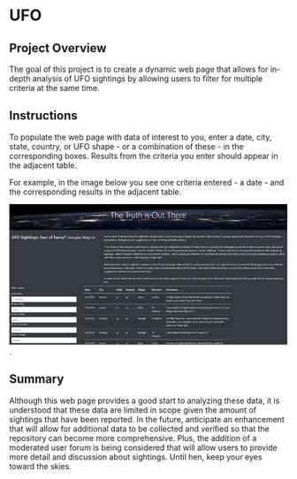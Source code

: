 # UFO

## Project Overview
The goal of this project is to create a dynamic web page that allows for in-depth analysis of UFO sightings by allowing users to filter for multiple criteria at the same time.

## Instructions 
To populate the web page with data of interest to you, enter a date, city, state, country, or UFO shape - or a combination of these - in the corresponding boxes. Results from the criteria you enter should appear in the adjacent table. 

For example, in the image below you see one criteria entered - a date - and the corresponding results in the adjacent table.  

![page_example](/page_example.png).
## Summary

Although this web page provides a good start to analyzing these data, it is understood that these data are limited in scope given the amount of sightings that have been reported. In the future, anticipate an enhancement that will allow for additional data to be collected and verified so that the repository can become more comprehensive. Plus, the addition of a moderated user forum is being considered that will allow users to provide more detail and discussion about sightings. Until hen, keep your eyes toward the skies. 



